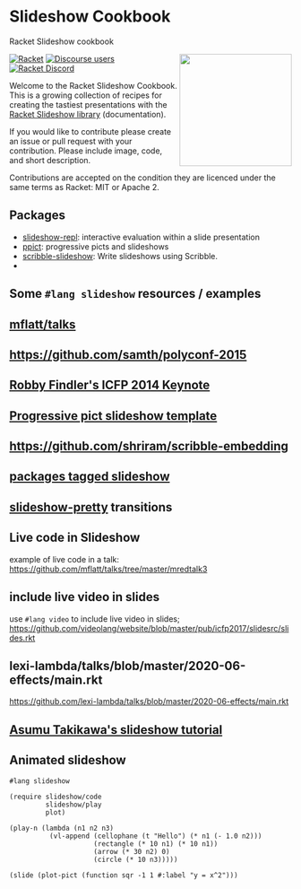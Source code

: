 # Slideshow Cookbook
Racket Slideshow cookbook


<img src="examples/logo/logo-plot.png" width="200px;" alt="" align="right"/>

[![Racket](https://img.shields.io/badge/-Racket-darkred?logo=racket)](https://racket-lang.org)
[![Discourse users](https://img.shields.io/discourse/users?label=Discuss%20on%20Racket%20Discourse&logo=racket&server=https%3A%2F%2Fracket.discourse.group)](https://racket.discourse.group/)
[![Racket Discord](https://img.shields.io/discord/571040468092321801?label=Chat%20on%20Racket%20Discord&logo=racket)](https://discord.gg/6Zq8sH5)

Welcome to the Racket Slideshow Cookbook. This is a growing collection of recipes for creating the tastiest presentations with the [Racket Slideshow library](https://docs.racket-lang.org/slideshow/index.html) (documentation).

If you would like to contribute please create an issue or pull request with your contribution. Please include image, code, and short description.

Contributions are accepted on the condition they are licenced under the same terms as Racket: MIT or Apache 2.

## Packages

* [slideshow-repl](https://docs.racket-lang.org/slideshow-repl/index.html): interactive evaluation within a slide presentation
* [ppict](https://pkgs.racket-lang.org/package/ppict): progressive picts and slideshows
* [scribble-slideshow](https://docs.racket-lang.org/scribble-slideshow/index.html): Write slideshows using Scribble.
* 

##  Some `#lang slideshow` resources / examples

## [mflatt/talks](https://github.com/mflatt/talks/)

## https://github.com/samth/polyconf-2015

## [Robby Findler's ICFP 2014 Keynote](https://github.com/rfindler/icfp-2014-contracts-talk/)

## [Progressive pict slideshow template](https://github.com/racket-templates/ppict-slideshow-template)

## https://github.com/shriram/scribble-embedding

## [packages tagged slideshow](https://pkgd.racket-lang.org/pkgn/search?tags=slideshow)



## [slideshow-pretty](https://github.com/LeifAndersen/slideshow-pretty) transitions

## Live code in Slideshow

example of live code in a talk: https://github.com/mflatt/talks/tree/master/mredtalk3

## include live video in slides

use `#lang video` to include live video in slides; 
https://github.com/videolang/website/blob/master/pub/icfp2017/slidesrc/slides.rkt


## lexi-lambda/talks/blob/master/2020-06-effects/main.rkt
https://github.com/lexi-lambda/talks/blob/master/2020-06-effects/main.rkt

## [Asumu Takikawa's slideshow tutorial](https://www.asumu.xyz/blog/2018/03/31/making-the-most-of-lang-slideshow/)


## Animated slideshow

```racket
#lang slideshow

(require slideshow/code
         slideshow/play
         plot)

(play-n (lambda (n1 n2 n3)
          (vl-append (cellophane (t "Hello") (* n1 (- 1.0 n2)))
                     (rectangle (* 10 n1) (* 10 n1))
                     (arrow (* 30 n2) 0)
                     (circle (* 10 n3)))))

(slide (plot-pict (function sqr -1 1 #:label "y = x^2")))
```
